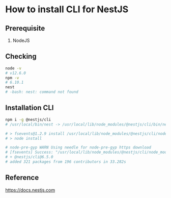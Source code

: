 # How to install CLI for NestJS

## Prerequisite

1. NodeJS

## Checking

```bash
node -v
# v12.6.0
npm -v
# 6.10.1
nest
# -bash: nest: command not found
```

## Installation CLI

```bash
npm i -g @nestjs/cli
# /usr/local/bin/nest -> /usr/local/lib/node_modules/@nestjs/cli/bin/nest.js

# > fsevents@1.2.9 install /usr/local/lib/node_modules/@nestjs/cli/node_modules/fsevents
# > node install

# node-pre-gyp WARN Using needle for node-pre-gyp https download
# [fsevents] Success: "/usr/local/lib/node_modules/@nestjs/cli/node_modules/fsevents/lib/binding/Release/node-v72-darwin-x64/fse.node" is installed via remote
# + @nestjs/cli@6.5.0
# added 321 packages from 196 contributors in 33.282s
```

## Reference

<https://docs.nestjs.com>
